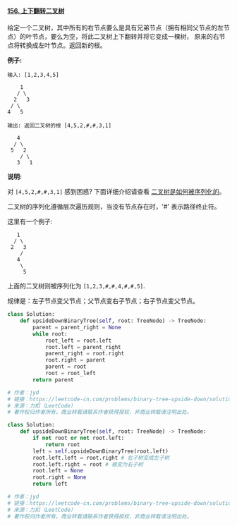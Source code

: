 #### [156. 上下翻转二叉树](https://leetcode-cn.com/problems/binary-tree-upside-down/)

给定一个二叉树，其中所有的右节点要么是具有兄弟节点（拥有相同父节点的左节点）的叶节点，要么为空，将此二叉树上下翻转并将它变成一棵树， 原来的右节点将转换成左叶节点。返回新的根。

**例子:**

```
输入: [1,2,3,4,5]

    1
   / \
  2   3
 / \
4   5

输出: 返回二叉树的根 [4,5,2,#,#,3,1]

   4
  / \
 5   2
    / \
   3   1  
```

**说明:**

对 `[4,5,2,#,#,3,1]` 感到困惑? 下面详细介绍请查看 [二叉树是如何被序列化的](https://support.leetcode-cn.com/hc/kb/article/1194353/)。

二叉树的序列化遵循层次遍历规则，当没有节点存在时，'#' 表示路径终止符。

这里有一个例子:

```
   1
  / \
 2   3
    /
   4
    \
     5
```

上面的二叉树则被序列化为 `[1,2,3,#,#,4,#,#,5]`.



规律是：左子节点变父节点；父节点变右子节点；右子节点变父节点。

```python
class Solution:
    def upsideDownBinaryTree(self, root: TreeNode) -> TreeNode:
        parent = parent_right = None
        while root:
            root_left = root.left
            root.left = parent_right
            parent_right = root.right
            root.right = parent
            parent = root
            root = root_left
        return parent

# 作者：jyd
# 链接：https://leetcode-cn.com/problems/binary-tree-upside-down/solution/binary-tree-upside-down-top-downdie-dai-fa-by-jin4/
# 来源：力扣（LeetCode）
# 著作权归作者所有。商业转载请联系作者获得授权，非商业转载请注明出处。
```

```python
class Solution:
    def upsideDownBinaryTree(self, root: TreeNode) -> TreeNode:
        if not root or not root.left:
            return root
        left = self.upsideDownBinaryTree(root.left)
        root.left.left = root.right # 右子树变成左子树
        root.left.right = root # 根变为右子树
        root.left = None
        root.right = None
        return left

# 作者：jyd
# 链接：https://leetcode-cn.com/problems/binary-tree-upside-down/solution/binary-tree-upside-down-top-downdie-dai-fa-by-jin4/
# 来源：力扣（LeetCode）
# 著作权归作者所有。商业转载请联系作者获得授权，非商业转载请注明出处。
```

